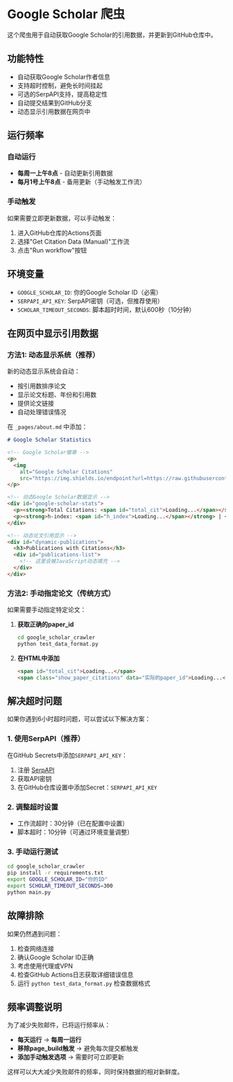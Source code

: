 # Google Scholar 爬虫

这个爬虫用于自动获取Google Scholar的引用数据，并更新到GitHub仓库中。

## 功能特性

- 自动获取Google Scholar作者信息
- 支持超时控制，避免长时间挂起
- 可选的SerpAPI支持，提高稳定性
- 自动提交结果到GitHub分支
- 动态显示引用数据在网页中

## 运行频率

### 自动运行
- **每周一上午8点** - 自动更新引用数据
- **每月1号上午8点** - 备用更新（手动触发工作流）

### 手动触发
如果需要立即更新数据，可以手动触发：
1. 进入GitHub仓库的Actions页面
2. 选择"Get Citation Data (Manual)"工作流
3. 点击"Run workflow"按钮

## 环境变量

- `GOOGLE_SCHOLAR_ID`: 你的Google Scholar ID（必需）
- `SERPAPI_API_KEY`: SerpAPI密钥（可选，但推荐使用）
- `SCHOLAR_TIMEOUT_SECONDS`: 脚本超时时间，默认600秒（10分钟）

## 在网页中显示引用数据

### 方法1: 动态显示系统（推荐）

新的动态显示系统会自动：
- 按引用数排序论文
- 显示论文标题、年份和引用数
- 提供论文链接
- 自动处理错误情况

在 `_pages/about.md` 中添加：
```markdown
# Google Scholar Statistics

<!-- Google Scholar徽章 -->
<p>
  <img 
    alt="Google Scholar Citations"
    src="https://img.shields.io/endpoint?url=https://raw.githubusercontent.com/StatXzy7/StatXzy7.github.io/google-scholar-stats/gs_data_shieldsio.json">
</p>

<!-- 动态Google Scholar数据显示 -->
<div id="google-scholar-stats">
  <p><strong>Total Citations: <span id="total_cit">Loading...</span></strong></p>
  <p><strong>h-index: <span id="h_index">Loading...</span></strong> | <strong>i10-index: <span id="i10_index">Loading...</span></strong></p>
</div>

<!-- 动态论文引用显示 -->
<div id="dynamic-publications">
  <h3>Publications with Citations</h3>
  <div id="publications-list">
    <!-- 这里会被JavaScript动态填充 -->
  </div>
</div>
```

### 方法2: 手动指定论文（传统方式）

如果需要手动指定特定论文：

1. **获取正确的paper_id**
   ```bash
   cd google_scholar_crawler
   python test_data_format.py
   ```

2. **在HTML中添加**
   ```html
   <span id="total_cit">Loading...</span>
   <span class="show_paper_citations" data="实际的paper_id">Loading...</span>
   ```

## 解决超时问题

如果你遇到6小时超时问题，可以尝试以下解决方案：

### 1. 使用SerpAPI（推荐）
在GitHub Secrets中添加`SERPAPI_API_KEY`：
1. 注册 [SerpAPI](https://serpapi.com/)
2. 获取API密钥
3. 在GitHub仓库设置中添加Secret：`SERPAPI_API_KEY`

### 2. 调整超时设置
- 工作流超时：30分钟（已在配置中设置）
- 脚本超时：10分钟（可通过环境变量调整）

### 3. 手动运行测试
```bash
cd google_scholar_crawler
pip install -r requirements.txt
export GOOGLE_SCHOLAR_ID="你的ID"
export SCHOLAR_TIMEOUT_SECONDS=300
python main.py
```

## 故障排除

如果仍然遇到问题：
1. 检查网络连接
2. 确认Google Scholar ID正确
3. 考虑使用代理或VPN
4. 检查GitHub Actions日志获取详细错误信息
5. 运行 `python test_data_format.py` 检查数据格式

## 频率调整说明

为了减少失败邮件，已将运行频率从：
- **每天运行** → **每周一运行**
- **移除page_build触发** → 避免每次提交都触发
- **添加手动触发选项** → 需要时可立即更新

这样可以大大减少失败邮件的频率，同时保持数据的相对新鲜度。
